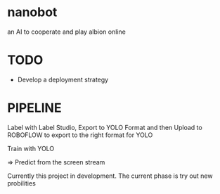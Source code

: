 # nanobot

an AI to cooperate and play albion online

# TODO

- Develop a deployment strategy

# PIPELINE

Label with Label Studio, Export to YOLO Format and then Upload to ROBOFLOW to export to the right format for YOLO

Train with YOLO

=> Predict from the screen stream

Currently this project in development. The current phase is try out new probilities
